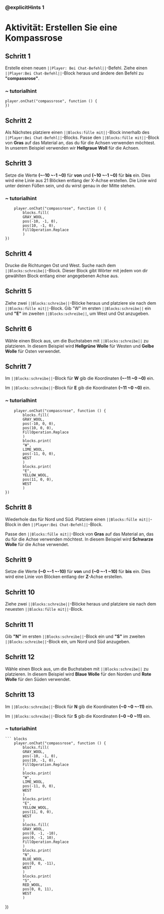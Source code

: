### @explicitHints 1

# Aktivität: Erstellen Sie eine Kompassrose

## Schritt 1
Erstelle einen neuen ``||Player: Bei Chat-Befehl||``-Befehl. Ziehe einen ``||Player:Bei Chat-Befehl||``-Block heraus und ändere den Befehl zu **"compassrose"**.

### ~ tutorialhint
``` blocks
player.onChat("compassrose", function () {
})

```

## Schritt 2 
Als Nächstes platziere einen ``||Blocks:fülle mit||``-Block innerhalb des ``||Player:Bei Chat-Befehl||``-Blocks. Passe den ``||Blocks:fülle mit||``-Block von **Gras** auf das Material an, das du für die Achsen verwenden möchtest. In unserem Beispiel verwenden wir **Hellgraue Woll** für die Achsen.

## Schritt 3
Setze die Werte **(~-10 ~-1 ~0)** für **von** und **(~10 ~-1 ~0)** für **bis** ein. Dies wird eine Linie aus 21 Blöcken entlang der X-Achse erstellen. Die Linie wird unter deinen Füßen sein, und du wirst genau in der Mitte stehen.

### ~ tutorialhint
``` blocks
    player.onChat("compassrose", function () {
        blocks.fill(
        GRAY_WOOL,
        pos(-10, -1, 0),
        pos(10, -1, 0),
        FillOperation.Replace
        )
})
```
## Schritt 4
Drucke die Richtungen Ost und West. Suche nach dem ``||Blocks:schreibe||``-Block. Dieser Block gibt Wörter mit jedem von dir gewählten Block entlang einer angegebenen Achse aus.

## Schritt 5
Ziehe zwei ``||Blocks:schreibe||``-Blöcke heraus und platziere sie nach dem ``||Blocks:fülle mit||``-Block. Gib "W" im ersten ``||Blocks:schreibe||`` ein und **"E"** im zweiten ``||Blocks:schreibe||``, um West und Ost anzugeben.

## Schritt 6
Wähle einen Block aus, um die Buchstaben mit ``||Blocks:schreibe||`` zu platzieren. In diesem Beispiel wird **Hellgrüne Wolle** für Westen und **Gelbe Wolle** für Osten verwendet.

## Schritt 7
Im ``||Blocks:schreibe||``-Block für **W** gib die Koordinaten **(~-11 ~0 ~0)** ein.

Im ``||Blocks:schreibe||``-Block für **E** gib die Koordinaten **(~11 ~0 ~0)** ein.

### ~ tutorialhint
``` blocks
    player.onChat("compassrose", function () {
        blocks.fill(
        GRAY_WOOL,
        pos(-10, 0, 0),
        pos(10, 0, 0),
        FillOperation.Replace
        )
        blocks.print(
        "W",
        LIME_WOOL,
        pos(-11, 0, 0),
        WEST
        )
        blocks.print(
        "E",
        YELLOW_WOOL,
        pos(11, 0, 0),
        WEST
        )
})
```

## Schritt 8
Wiederhole das für Nord und Süd. Platziere einen ``||Blocks:fülle mit||``-Block in den ``||Player:Bei Chat-Befehl||``-Block.

Passe den ``||Blocks:fülle mit||``-Block von **Gras** auf das Material an, das du für die Achse verwenden möchtest. In diesem Beispiel wird **Schwarze Wolle** für die Achse verwendet.

## Schritt 9
Setze die Werte **(~0 ~-1 ~-10)** für **von** und **(~0 ~-1 ~10)** für **bis** ein. Dies wird eine Linie von Blöcken entlang der **Z**-Achse erstellen.

## Schritt 10
Ziehe zwei ``||Blocks:schreibe||``-Blöcke heraus und platziere sie nach dem neuesten ``||Blocks:fülle mit||``-Block.

## Schritt 11
Gib **"N"** im ersten ``||Blocks:schreibe||``-Block ein und **"S"** im zweiten ``||Blocks:schreibe||``-Block ein, um Nord und Süd anzugeben.

## Schritt 12
Wähle einen Block aus, um die Buchstaben mit ``||Blocks:schreibe||`` zu platzieren. In diesem Beispiel wird **Blaue Wolle** für den Norden und **Rote Wolle** für den Süden verwendet.

## Schritt 13
Im ``||Blocks:schreibe||``-Block für **N** gib die Koordinaten **(~0 ~0 ~-11)** ein.

Im ``||Blocks:schreibe||``-Block für **S** gib die Koordinaten **(~0 ~0 ~11)** ein.

### ~ tutorialhint
    ``` blocks
        player.onChat("compassrose", function () {
            blocks.fill(
            GRAY_WOOL,
            pos(-10, -1, 0),
            pos(10, -1, 0),
            FillOperation.Replace
            )
            blocks.print(
            "W",
            LIME_WOOL,
            pos(-11, 0, 0),
            WEST
            )
            blocks.print(
            "E",
            YELLOW_WOOL,
            pos(11, 0, 0),
            WEST
            )
            blocks.fill(
            GRAY_WOOL,
            pos(0, -1, -10),
            pos(0, -1, 10),
            FillOperation.Replace
            )
            blocks.print(
            "N",
            BLUE_WOOL,
            pos(0, 0, -11),
            WEST
            )
            blocks.print(
            "S",
            RED_WOOL,
            pos(0, 0, 11),
            WEST
            )
})
```

